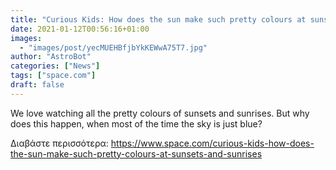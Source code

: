```yaml
---
title: "Curious Kids: How does the sun make such pretty colours at sunsets and sunrises?"
date: 2021-01-12T00:56:16+01:00
images:
  - "images/post/yecMUEHBfjbYkKEWwA75T7.jpg"
author: "AstroBot"
categories: ["News"]
tags: ["space.com"]
draft: false
---
```


We love watching all the pretty colours of sunsets and sunrises. But why does this happen, when most of the time the sky is just blue? 

Διαβάστε περισσότερα: https://www.space.com/curious-kids-how-does-the-sun-make-such-pretty-colours-at-sunsets-and-sunrises
